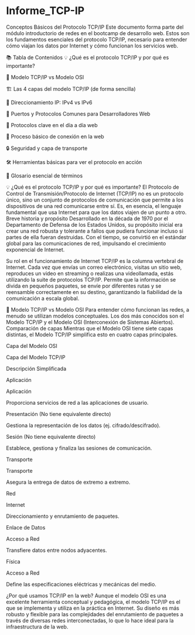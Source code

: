 # Informe_TCP-IP

Conceptos Básicos del Protocolo TCP/IP Este documento forma parte del módulo introductorio de redes en el bootcamp de desarrollo web. Estos son los fundamentos esenciales del protocolo TCP/IP, necesario para entender cómo viajan los datos por Internet y cómo funcionan los servicios web.

📚 Tabla de Contenidos 💡 ¿Qué es el protocolo TCP/IP y por qué es importante?

🤝 Modelo TCP/IP vs Modelo OSI

🏗️ Las 4 capas del modelo TCP/IP (de forma sencilla)

📡 Direccionamiento IP: IPv4 vs IPv6

🚪 Puertos y Protocolos Comunes para Desarrolladores Web

🔑 Protocolos clave en el día a día web

🔄 Proceso básico de conexión en la web

🔒 Seguridad y capa de transporte

🛠️ Herramientas básicas para ver el protocolo en acción

📖 Glosario esencial de términos

💡 ¿Qué es el protocolo TCP/IP y por qué es importante? El Protocolo de Control de Transmisión/Protocolo de Internet (TCP/IP) no es un protocolo único, sino un conjunto de protocolos de comunicación que permite a los dispositivos de una red comunicarse entre sí. Es, en esencia, el lenguaje fundamental que usa Internet para que los datos viajen de un punto a otro.
Breve historia y propósito Desarrollado en la década de 1970 por el Departamento de Defensa de los Estados Unidos, su propósito inicial era crear una red robusta y tolerante a fallos que pudiera funcionar incluso si partes de ella fueran destruidas. Con el tiempo, se convirtió en el estándar global para las comunicaciones de red, impulsando el crecimiento exponencial de Internet.

Su rol en el funcionamiento de Internet TCP/IP es la columna vertebral de Internet. Cada vez que envías un correo electrónico, visitas un sitio web, reproduces un video en streaming o realizas una videollamada, estás utilizando la suite de protocolos TCP/IP. Permite que la información se divida en pequeños paquetes, se envíe por diferentes rutas y se reensamble correctamente en su destino, garantizando la fiabilidad de la comunicación a escala global.

🤝 Modelo TCP/IP vs Modelo OSI Para entender cómo funcionan las redes, a menudo se utilizan modelos conceptuales. Los dos más conocidos son el Modelo TCP/IP y el Modelo OSI (Interconexión de Sistemas Abiertos).
Comparación de capas Mientras que el Modelo OSI tiene siete capas distintas, el Modelo TCP/IP simplifica esto en cuatro capas principales.

Capa del Modelo OSI

Capa del Modelo TCP/IP

Descripción Simplificada

Aplicación

Aplicación

Proporciona servicios de red a las aplicaciones de usuario.

Presentación
(No tiene equivalente directo)

Gestiona la representación de los datos (ej. cifrado/descifrado).

Sesión
(No tiene equivalente directo)

Establece, gestiona y finaliza las sesiones de comunicación.

Transporte

Transporte

Asegura la entrega de datos de extremo a extremo.

Red

Internet

Direccionamiento y enrutamiento de paquetes.

Enlace de Datos

Acceso a Red

Transfiere datos entre nodos adyacentes.

Física

Acceso a Red

Define las especificaciones eléctricas y mecánicas del medio.

¿Por qué usamos TCP/IP en la web? Aunque el modelo OSI es una excelente herramienta conceptual y pedagógica, el modelo TCP/IP es el que se implementa y utiliza en la práctica en Internet. Su diseño es más robusto y flexible para las complejidades del enrutamiento de paquetes a través de diversas redes interconectadas, lo que lo hace ideal para la infraestructura de la web.

